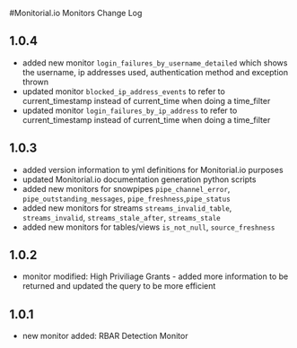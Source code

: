 #Monitorial.io Monitors Change Log

## 1.0.4
* added new monitor `login_failures_by_username_detailed` which shows the username, ip addresses used, authentication method and exception thrown
* updated monitor `blocked_ip_address_events` to refer to current_timestamp instead of current_time when doing a time_filter
* updated monitor `login_failures_by_ip_address` to refer to current_timestamp instead of current_time when doing a time_filter

## 1.0.3
* added version information to yml definitions for Monitorial.io purposes
* updated Monitorial.io documentation generation python scripts
* added new monitors for snowpipes `pipe_channel_error`, `pipe_outstanding_messages`, `pipe_freshness`,`pipe_status`
* added new monitors for streams `streams_invalid_table`, `streams_invalid`, `streams_stale_after`, `streams_stale`
* added new monitors for tables/views `is_not_null`, `source_freshness`

## 1.0.2
* monitor modified: High Priviliage Grants - added more information to be returned and updated the query to be more efficient

## 1.0.1
* new monitor added: RBAR Detection Monitor
